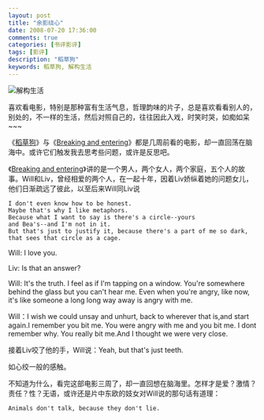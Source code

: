 ```yaml
---
layout: post
title: "余影绕心"
date: 2008-07-20 17:36:00
comments: true
categories: [书评影评]
tags: [影评]
description: "稻草狗"
keywords: 稻草狗, 解构生活
---
```


![解构生活](http://img5.douban.com/mpic/s1888039.jpg)

喜欢看电影，特别是那种富有生活气息，哲理韵味的片子，总是喜欢看看别人的，别处的，不一样的生活，然后对照自己的，往往因此入戏，时笑时哭，如痴如呆~~~ 

《[稻草狗](http://movie.douban.com/subject/1293028/)》与《[Breaking and entering](http://movie.douban.com/subject/1783774/)》都是几周前看的电影，却一直回荡在脑海中。或许它们触发我去思考些问题，或许是反思吧。 

<!--more-->

《[Breaking and entering](http://movie.douban.com/subject/1783774/)》讲的是一个男人，两个女人，两个家庭，五个人的故事。Will和Liv，曾经相爱的两个人，在一起十年，因着Liv娇纵着她的问题女儿，他们日渐疏远了彼此，以至后来Will同Liv说
	
	I don't even know how to be honest.
	Maybe that's why I like metaphors.
	Because what I want to say is there's a circle--yours 
	and Bea's--and I'm not in it. 
	But that's just to justify it, because there's a part of me so dark, 
	that sees that circle as a cage.

Will: I love you.

Liv: Is that an answer?

Will: It's the truth. I feel as if I'm tapping on a window. You're somewhere behind the glass but you can't hear me. Even when you're angry, like now, it's like someone a long long way away is angry with me.

Will：I wish we could unsay and unhurt, back to wherever that is,and start again.I remember you bit me. You were angry with me and you bit me. I dont remember why. You really bit me.And I thought we were very close.

接着Liv咬了他的手，Will说：Yeah, but that's just teeth.

如心绞一般的感触。

不知道为什么，看完这部电影三周了，却一直回想在脑海里。怎样才是爱？激情？责任？性？无语，或许还是片中东欧的妓女对Will说的那句话有道理：

	Animals don't talk, because they don't lie.
